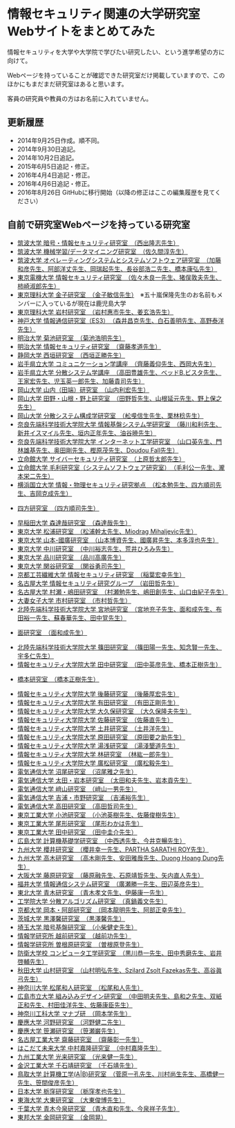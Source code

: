 # 情報セキュリティ関連の大学研究室Webサイトをまとめてみた
情報セキュリティを大学や大学院で学びたい研究したい、という進学希望の方に向けて。

Webページを持っていることが確認できた研究室だけ掲載していますので、このほかにもまだまだ研究室はあると思います。

客員の研究員や教員の方はお名前に入れていません。

## 更新履歴
* 2014年9月25日作成。順不同。
* 2014年9月30日追記。
* 2014年10月2日追記。
* 2015年6月5日追記・修正。
* 2016年4月4日追記・修正。
* 2016年4月6日追記・修正。
* 2016年8月26日 GitHubに移行開始（以降の修正はここの編集履歴を見てください）

## 自前で研究室Webページを持っている研究室


* [筑波大学 暗号・情報セキュリティ研究室　（西出隆志先生）](http://www.cipher.risk.tsukuba.ac.jp/ "")
* [筑波大学 機械学習/データマイニング研究室　（佐久間淳先生）](http://www.mdl.cs.tsukuba.ac.jp/index_j.html "")
* [筑波大学 オペレーティングシステムとシステムソフトウェア研究室　（加藤和彦先生、阿部洋丈先生、岡瑞起先生、長谷部浩二先生、橋本康弘先生）](http://www.osss.cs.tsukuba.ac.jp/ "")
* [東京電機大学 情報セキュリティ研究室　（佐々木良一先生、猪俣敦夫先生、柿崎淑郎先生）](http://www.isl.im.dendai.ac.jp/ "")
* [東京理科大学 金子研究室　（金子敏信先生）](http://www.rs.noda.sut.ac.jp/~kanekolb/hp/mysite2/index.htm "")　※五十嵐保隆先生のお名前もメンバーに入っているが現在は鹿児島大学
* [東京理科大学 岩村研究室　（岩村惠市先生、姜玄浩先生）](http://www.sec.ee.kagu.tus.ac.jp/iwamura-lab/ "")
* [神戸大学 情報通信研究室（ES3）　（森井昌克先生、白石善明先生、高野泰洋先生）](http://www.research.kobe-u.ac.jp/eng-es3/ "")
* [明治大学 菊池研究室　（菊池浩明先生）](http://www.isc.meiji.ac.jp/~kikn/ "")
* [明治大学 情報セキュリティ研究室　（齋藤孝道先生）](https://www.saitolab.org/ "")
* [静岡大学 西垣研究室　（西垣正勝先生）](http://minamigaki.cs.inf.shizuoka.ac.jp/ "")
* [岩手県立大学 コミュニケーション学講座　（齊藤義仰先生、西岡大先生）](http://www.comm.soft.iwate-pu.ac.jp/ "")
* [岩手県立大学 分散システム学講座　（高田豊雄先生、ベッドB.ビスタ先生、王家宏先生、児玉英一郎先生、加藤貴司先生）](http://www.soft.iwate-pu.ac.jp/old/course/ds.html "")
* [岡山大学 山内（田端）研究室　（山内利宏先生）](http://www.swlab.cs.okayama-u.ac.jp/lab/yamauchi/index-j.html "")
* [岡山大学 田野・山根・野上研究室　（田野哲先生、山根延元先生、野上保之先生）](http://www.ec.okayama-u.ac.jp/~sws/ "")
* [岡山大学 分散システム構成学研究室　（舩曵信生先生、栗林稔先生）](http://www.ec.okayama-u.ac.jp/~dist/ "")
* [奈良先端科学技術大学院大学 情報基盤システム学研究室　（藤川和利先生、新井イスマイル先生、垣内正年先生、油谷暁先生）](http://inet-lab.naist.jp/about-inet-lab/ "")
* [奈良先端科学技術大学院大学 インターネット工学研究室　（山口英先生、門林雄基先生、奥田剛先生、樫原茂先生、Doudou Fall先生）](http://iplab.naist.jp/ "")
* [立命館大学 サイバーセキュリティ研究室　（上原哲太郎先生）](http://www.cysec.cs.ritsumei.ac.jp/ "")
* [立命館大学 毛利研究室（システムソフトウェア研究室）　（毛利公一先生、瀧本栄二先生）](http://www.asl.cs.ritsumei.ac.jp/ "")
* [横浜国立大学 情報・物理セキュリティ研究拠点　（松本勉先生、四方順司先生、吉岡克成先生）](http://ipsr.ynu.ac.jp/)
 - [四方研究室　（四方順司先生）](http://www.slab.ynu.ac.jp/ "")
* [早稲田大学 森達哉研究室　（森達哉先生）](http://nsl.cs.waseda.ac.jp/ "")
* [東京大学 松浦研究室　（松浦幹太先生、Miodrag Mihaljevic先生）](http://kmlab.iis.u-tokyo.ac.jp/index_j.html "")
* [東京大学 山本-國廣研究室　（山本博資先生、國廣昇先生、本多淳也先生）](http://www.it.k.u-tokyo.ac.jp/ "")
* [東京大学 中川研究室　（中川裕志先生、荒井ひろみ先生）](http://www.r.dl.itc.u-tokyo.ac.jp/ "")
* [東京大学 品川研究室　（品川高廣先生）](http://www.os.ecc.u-tokyo.ac.jp/ "")
* [東京大学 関谷研究室　（関谷勇司先生）](https://www.sekiya-lab.info/ "")
* [京都工芸繊維大学 情報セキュリティ研究室　（稲葉宏幸先生）](http://www.sec.is.kit.ac.jp/ "")
* [名古屋大学 情報セキュリティ研究グループ　（岩田哲先生）](http://www.nuee.nagoya-u.ac.jp/labs/tiwata/top-j.html "")
* [名古屋大学 村瀬・嶋田研究室　（村瀬勉先生、嶋田創先生、山口由紀子先生）](http://www.net.itc.nagoya-u.ac.jp/lab/ "")
* [大妻女子大学 市村研究室　（市村哲先生）](http://www.sis.otsuma.ac.jp/i-lab/ "")
* [北陸先端科学技術大学院大学 宮地研究室　（宮地充子先生、面和成先生、布田裕一先生、蘇春華先生、田中覚先生）](http://grampus.jaist.ac.jp/miyaji-lab/index-jp.html "")
 - [面研究室　（面和成先生）](http://www.jaist.ac.jp/is/labs/omote-lab/index.html "")
* [北陸先端科学技術大学院大学 篠田研究室　（篠田陽一先生、知念賢一先生、宇多仁先生）](http://shinoda-www.jaist.ac.jp/ "")
* [情報セキュリティ大学院大学 田中研究室　（田中英彦先生、橋本正樹先生）](http://lab.iisec.ac.jp/~tanaka_lab/ "")
 - [橋本研究室　（橋本正樹先生）](http://lab.iisec.ac.jp/~hashimoto_lab/ "")
* [情報セキュリティ大学院大学 後藤研究室　（後藤厚宏先生）](http://lab.iisec.ac.jp/~goto_lab/ "")
* [情報セキュリティ大学院大学 有田研究室　（有田正剛先生）](http://lab.iisec.ac.jp/~arita_lab/ "")
* [情報セキュリティ大学院大学 大久保研究室　（大久保隆夫先生）](http://lab.iisec.ac.jp/~okubo_lab/ "")
* [情報セキュリティ大学院大学 佐藤研究室　（佐藤直先生）](http://lab.iisec.ac.jp/~sato/index.html "")
* [情報セキュリティ大学院大学 土井研究室　（土井洋先生）](http://lab.iisec.ac.jp/~doi_lab/ "")
* [情報セキュリティ大学院大学 原田研究室　（原田要之助先生）](http://lab.iisec.ac.jp/~harada_lab/ "")
* [情報セキュリティ大学院大学 湯浅研究室　（湯淺墾道先生）](http://lab.iisec.ac.jp/~yuasa/lab.html "")
* [情報セキュリティ大学院大学 林研究室　（林紘一郎先生）](http://lab.iisec.ac.jp/~hayashi_lab/ "")
* [情報セキュリティ大学院大学 廣松研究室　（廣松毅先生）](http://lab.iisec.ac.jp/~hiromatsu_lab/ "")
* [電気通信大学 沼尾研究室　（沼尾雅之先生）](http://www.nm.cs.uec.ac.jp/ "")
* [電気通信大学 太田・岩本研究室　（太田和夫先生、岩本貢先生）](http://ohta-lab.jp/ "")
* [電気通信大学 﨑山研究室　（﨑山一男先生）](http://sakiyama-lab.jp/ "")
* [電気通信大学 吉浦・市野研究室　（吉浦裕先生）](http://www.yoshiura.hc.uec.ac.jp/cgi-bin/wiki/wiki.cgi?page=FrontPage "")
* [電気通信大学 高田研究室　（高田哲司先生）](http://www.az.inf.uec.ac.jp/ "")
* [東京工業大学 小池研究室　（小池英樹先生、佐藤俊樹先生）](https://sites.google.com/site/koikelabo/ "")
* [東京工業大学 尾形研究室　（尾形わかは先生）](http://www.crypt.ss.titech.ac.jp/index.html "")
* [東京工業大学 田中研究室　（田中圭介先生）](http://www.is.titech.ac.jp/~keisuke/lab/index-j.html "")
* [広島大学 計算機基礎学研究室　（中西透先生、今井克暢先生）](http://www.iec.hiroshima-u.ac.jp/ "")
* [九州大学 櫻井研究室　（櫻井幸一先生、PARTHA SARATHI ROY先生）](http://itslab.csce.kyushu-u.ac.jp/index-j.html "")
* [九州大学 高木研究室　（高木剛先生、安田雅哉先生、Duong Hoang Dung先生）](http://imi.kyushu-u.ac.jp/~takagi/)
* [大阪大学 藤原研究室　（藤原融先生、石原靖哲先生、矢内直人先生）](http://www-infosec.ist.osaka-u.ac.jp/ "")
* [福井大学 情報通信システム研究室　（廣瀬勝一先生、田辺英彦先生）](http://fuee.u-fukui.ac.jp/~ics/ "")
* [東北大学 青木研究室　（青木孝文先生、伊藤康一先生）](http://www.aoki.ecei.tohoku.ac.jp/index-j.html "")
* [工学院大学 分散アルゴリズム研究室　（真鍋義文先生）](http://www.ns.kogakuin.ac.jp/~wwa1056/ "")
* [京都大学 岡本・阿部研究室　（岡本龍明先生、阿部正幸先生）](http://www.ai.soc.i.kyoto-u.ac.jp/renkei/security/public_html/ "")
* [茨城大学 黒澤馨研究室　（黒澤馨先生）](http://kurosawa.cis.ibaraki.ac.jp/KuroIwa.html "")
* [埼玉大学 暗号基盤研究室　（小柴健史先生）](http://www.tcs.ics.saitama-u.ac.jp/ "")
* [情報学研究所 越前研究室　（越前功先生）](http://research.nii.ac.jp/~iechizen/official/index.html "")
* [情報学研究所 曽根原研究室　（曽根原登先生）](http://research.nii.ac.jp/sonehara-lab/index.html "")
* [防衛大学校 コンピュータ工学研究室　（黒川恭一先生、田中秀磨先生、岩井啓輔先生）](http://www.nda.ac.jp/~kqcsec/　””)
* [秋田大学 山村研究室　（山村明弘先生、Szilard Zsolt Fazekas先生、高谷眞弓先生）](http://crypto.ie.akita-u.ac.jp/ "")
* [神奈川大学 松尾和人研究室　（松尾和人先生）](http://www0.info.kanagawa-u.ac.jp/~matsuo/ "")
* [広島市立大学 組み込みデザイン研究室　（中田明夫先生、島和之先生、双紙正和先生、村田佳洋先生、佐藤康臣先生）](http://www.sos.info.hiroshima-cu.ac.jp/ "")
* [神奈川工科大学 マナブ研　（岡本学先生）](http://nmana.kanagawa-it.ac.jp/ "")
* [慶應大学 河野研究室　（河野健二先生）](http://www.sslab.ics.keio.ac.jp/ "")
* [慶應大学 笹瀬研究室　（笹瀬巌先生）](http://www.sasase.ics.keio.ac.jp/ "")
* [名古屋工業大学 齋藤研究室　（齋藤彰一先生）](https://www.ssn.nitech.ac.jp/ "")
* [はこだて未来大学 中村嘉隆研究室　（中村嘉隆先生）](https://www.facebook.com/FunTakahashiNakamuraLab/ "")
* [九州工業大学 光来研究室　（光来健一先生）](http://www.ksl.ci.kyutech.ac.jp/index-j.html "")
* [金沢工業大学 千石靖研究室　（千石靖先生）](http://www2.kanazawa-it.ac.jp/senlab/ "")
* [鳥取大学 計算機工学(A|B)研究室　（菅原一孔先生、川村尚生先生、高橋健一先生、笹間俊彦先生）](http://www.keisana.ike.tottori-u.ac.jp/ "")
* [日本大学 栃窪研究室　（栃窪孝也先生）](http://tochikubo-lab.jp/index.html "")
* [東海大学 大東研究室　（大東俊博先生）](http://www.ocsl.jt.u-tokai.ac.jp/)
* [千葉大学 青木今泉研究室　（青木直和先生、今泉祥子先生）](http://foto.tp.chiba-u.jp/ "")
* [東邦大学 金岡研究室　（金岡晃）](https://www.klab.is.sci.toho-u.ac.jp/ "")
